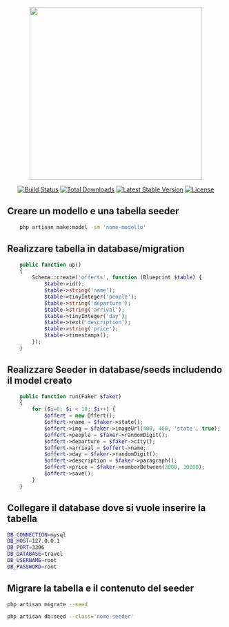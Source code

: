<p align="center"><img src="https://res.cloudinary.com/dtfbvvkyp/image/upload/v1566331377/laravel-logolockup-cmyk-red.svg" width="400"></p>

<p align="center">
<a href="https://travis-ci.org/laravel/framework"><img src="https://travis-ci.org/laravel/framework.svg" alt="Build Status"></a>
<a href="https://packagist.org/packages/laravel/framework"><img src="https://poser.pugx.org/laravel/framework/d/total.svg" alt="Total Downloads"></a>
<a href="https://packagist.org/packages/laravel/framework"><img src="https://poser.pugx.org/laravel/framework/v/stable.svg" alt="Latest Stable Version"></a>
<a href="https://packagist.org/packages/laravel/framework"><img src="https://poser.pugx.org/laravel/framework/license.svg" alt="License"></a>
</p>


## Creare un modello e una tabella seeder
```bash
    php artisan make:model -sm 'nome-modello'
```

## Realizzare tabella in database/migration
```php
    public function up()
    {
        Schema::create('offerts', function (Blueprint $table) {
            $table->id();
            $table->string('name');
            $table->tinyInteger('people');
            $table->string('departure');
            $table->string('arrival');
            $table->tinyInteger('day');
            $table->text('description');
            $table->string('price');
            $table->timestamps();
        });
    }
```

## Realizzare Seeder in database/seeds includendo il model creato
```php
    public function run(Faker $faker)
    {
        for ($i=0; $i < 10; $i++) { 
            $offert = new Offert();
            $offert->name = $faker->state();
            $offert->img = $faker->imageUrl(400, 400, 'state', true);
            $offert->people = $faker->randomDigit();
            $offert->departure = $faker->city();
            $offert->arrival = $offert->name;
            $offert->day = $faker->randomDigit();
            $offert->description = $faker->paragraph();
            $offert->price = $faker->numberBetween(2000, 10000);
            $offert->save();
        }
    }
```
## Collegare il database dove si vuole inserire la tabella
```bash
DB_CONNECTION=mysql
DB_HOST=127.0.0.1
DB_PORT=3306
DB_DATABASE=travel
DB_USERNAME=root
DB_PASSWORD=root
```

## Migrare la tabella e il contenuto del seeder
```bash
php artisan migrate --seed

php artisan db:seed --class='nome-seeder'
```


